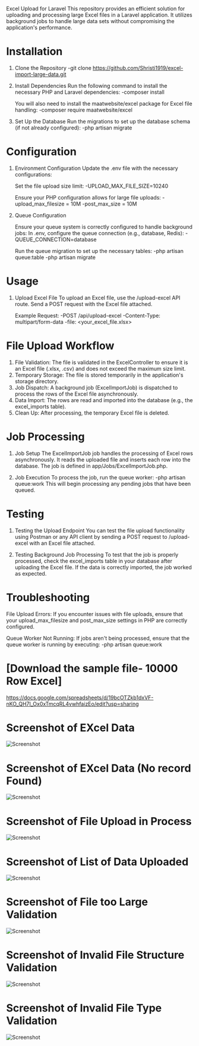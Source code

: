 Excel Upload for Laravel
This repository provides an efficient solution for uploading and processing large Excel files in a Laravel application. It utilizes background jobs to handle large data sets without compromising the application's performance.

# Installation

1. Clone the Repository
   -git clone https://github.com/Shristi1919/excel-import-large-data.git

2. Install Dependencies
   Run the following command to install the necessary PHP and Laravel dependencies:
    -composer install

   You will also need to install the maatwebsite/excel package for Excel file handling:
    -composer require maatwebsite/excel

3. Set Up the Database
   Run the migrations to set up the database schema (if not already configured):
    -php artisan migrate

# Configuration

1. Environment Configuration
   Update the .env file with the necessary configurations:

   Set the file upload size limit:
    -UPLOAD_MAX_FILE_SIZE=10240

   Ensure your PHP configuration allows for large file uploads:
    -upload_max_filesize = 10M
    -post_max_size = 10M 
    
2. Queue Configuration

   Ensure your queue system is correctly configured to handle background jobs:
    In .env, configure the queue connection (e.g., database, Redis):
    -QUEUE_CONNECTION=database

    Run the queue migration to set up the necessary tables:
    -php artisan queue:table
    -php artisan migrate

# Usage

1. Upload Excel File
   To upload an Excel file, use the /upload-excel API route. Send a POST request with the Excel file attached.

    Example Request:
     -POST /api/upload-excel
     -Content-Type: multipart/form-data
     -file: <your_excel_file.xlsx>


# File Upload Workflow
1) File Validation: The file is validated in the ExcelController to ensure it is an Excel file (.xlsx, .csv) and does not exceed the maximum size limit.
2) Temporary Storage: The file is stored temporarily in the application's storage directory.
3) Job Dispatch: A background job (ExcelImportJob) is dispatched to process the rows of the Excel file asynchronously.
4) Data Import: The rows are read and imported into the database (e.g., the excel_imports table).
5) Clean Up: After processing, the temporary Excel file is deleted.

# Job Processing
1. Job Setup
   The ExcelImportJob job handles the processing of Excel rows asynchronously. It reads the uploaded file and inserts each row into the database. The job is defined in app/Jobs/ExcelImportJob.php.

2. Job Execution
   To process the job, run the queue worker:
    -php artisan queue:work
    This will begin processing any pending jobs that have been queued.

# Testing

1. Testing the Upload Endpoint
   You can test the file upload functionality using Postman or any API client by sending a POST request to /upload-excel with an Excel file attached.

2. Testing Background Job Processing
   To test that the job is properly processed, check the excel_imports table in your database after uploading the Excel file. If the data is correctly imported, the job worked as expected.

# Troubleshooting
   File Upload Errors: If you encounter issues with file uploads, ensure that your upload_max_filesize and post_max_size settings in PHP are correctly configured.

   Queue Worker Not Running: If jobs aren't being processed, ensure that the queue worker is running by executing:
    -php artisan queue:work

# [Download the sample file- 10000 Row Excel] 
https://docs.google.com/spreadsheets/d/19bcOTZkb1dxVF-nKO_QH7I_Ox0xTmcqRL4vwhfaizEo/edit?usp=sharing

# Screenshot of EXcel Data
![Screenshot](https://github.com/Shristi1919/excel-import-large-data/blob/main/public/screenshot/Screenshot%202024-12-25%20205615.png)

# Screenshot of EXcel Data (No record Found)
![Screenshot](https://github.com/Shristi1919/excel-import-large-data/blob/main/public/screenshot/Screenshot%202024-12-25%20193235.png)

# Screenshot of File Upload in Process
![Screenshot](https://github.com/Shristi1919/excel-import-large-data/blob/main/public/screenshot/Screenshot%202024-12-25%20205334.png)

# Screenshot of List of Data Uploaded
![Screenshot](https://github.com/Shristi1919/excel-import-large-data/blob/main/public/screenshot/Screenshot%202024-12-25%20205454.png)

# Screenshot of File too Large Validation
![Screenshot](https://github.com/Shristi1919/excel-import-large-data/blob/main/public/screenshot/Screenshot%202024-12-25%20204909.png)

# Screenshot of Invalid File Structure Validation
![Screenshot](https://github.com/Shristi1919/excel-import-large-data/blob/main/public/screenshot/Screenshot%202024-12-25%20205052.png)

# Screenshot of Invalid File Type Validation
![Screenshot](https://github.com/Shristi1919/excel-import-large-data/blob/main/public/screenshot/Screenshot%202024-12-25%20205143.png)



